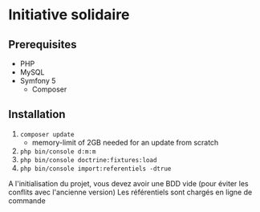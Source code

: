 # Initiative solidaire

## Prerequisites 
- PHP 
- MySQL
- Symfony 5
    - Composer

## Installation

1. `composer update`
    - memory-limit of 2GB needed for an update from scratch
2. `php bin/console d:m:m`
3. `php bin/console doctrine:fixtures:load`
4. `php bin/console import:referentiels -dtrue`

A l'initialisation du projet, vous devez avoir une BDD vide (pour éviter les conflits avec l'ancienne version)
Les référentiels sont chargés en ligne de commande
